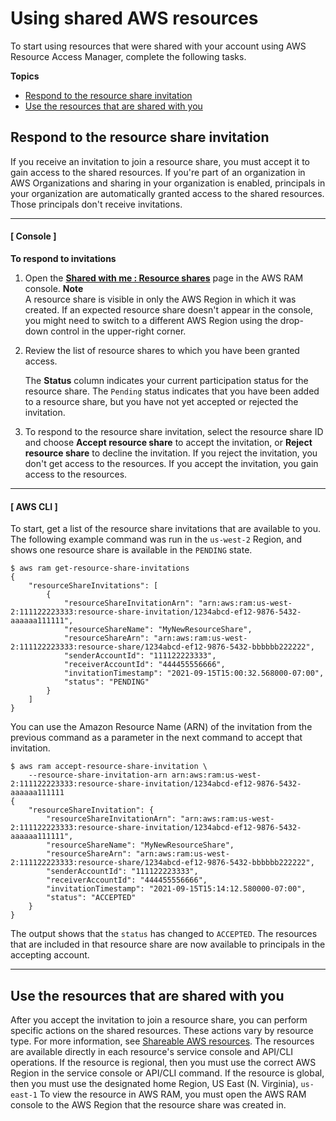 # Using shared AWS resources<a name="getting-started-shared"></a>

To start using resources that were shared with your account using AWS Resource Access Manager, complete the following tasks\.

**Topics**
+ [Respond to the resource share invitation](#getting-started-shared-respond-invitation)
+ [Use the resources that are shared with you](#getting-started-shared-use-resources)

## Respond to the resource share invitation<a name="getting-started-shared-respond-invitation"></a>

If you receive an invitation to join a resource share, you must accept it to gain access to the shared resources\. If you're part of an organization in AWS Organizations and sharing in your organization is enabled, principals in your organization are automatically granted access to the shared resources\. Those principals don't receive invitations\.

------
#### [ Console ]

**To respond to invitations**

1. Open the **[Shared with me : Resource shares](https://console.aws.amazon.com/ram/home#SharedResourceShares:)** page in the AWS RAM console\.
**Note**  
A resource share is visible in only the AWS Region in which it was created\. If an expected resource share doesn't appear in the console, you might need to switch to a different AWS Region using the drop\-down control in the upper\-right corner\.

1. Review the list of resource shares to which you have been granted access\.

   The **Status** column indicates your current participation status for the resource share\. The `Pending` status indicates that you have been added to a resource share, but you have not yet accepted or rejected the invitation\.

1. To respond to the resource share invitation, select the resource share ID and choose **Accept resource share** to accept the invitation, or **Reject resource share** to decline the invitation\. If you reject the invitation, you don't get access to the resources\. If you accept the invitation, you gain access to the resources\.

------
#### [ AWS CLI ]

To start, get a list of the resource share invitations that are available to you\. The following example command was run in the `us-west-2` Region, and shows one resource share is available in the `PENDING` state\.

```
$ aws ram get-resource-share-invitations
{
    "resourceShareInvitations": [
        {
            "resourceShareInvitationArn": "arn:aws:ram:us-west-2:111122223333:resource-share-invitation/1234abcd-ef12-9876-5432-aaaaaa111111",
            "resourceShareName": "MyNewResourceShare",
            "resourceShareArn": "arn:aws:ram:us-west-2:111122223333:resource-share/1234abcd-ef12-9876-5432-bbbbbb222222",
            "senderAccountId": "111122223333",
            "receiverAccountId": "444455556666",
            "invitationTimestamp": "2021-09-15T15:00:32.568000-07:00",
            "status": "PENDING"
        }
    ]
}
```

You can use the Amazon Resource Name \(ARN\) of the invitation from the previous command as a parameter in the next command to accept that invitation\.

```
$ aws ram accept-resource-share-invitation \
    --resource-share-invitation-arn arn:aws:ram:us-west-2:111122223333:resource-share-invitation/1234abcd-ef12-9876-5432-aaaaaa111111
{
    "resourceShareInvitation": {
        "resourceShareInvitationArn": "arn:aws:ram:us-west-2:111122223333:resource-share-invitation/1234abcd-ef12-9876-5432-aaaaaa111111",
        "resourceShareName": "MyNewResourceShare",
        "resourceShareArn": "arn:aws:ram:us-west-2:111122223333:resource-share/1234abcd-ef12-9876-5432-bbbbbb222222",
        "senderAccountId": "111122223333",
        "receiverAccountId": "444455556666",
        "invitationTimestamp": "2021-09-15T15:14:12.580000-07:00",
        "status": "ACCEPTED"
    }
}
```

The output shows that the `status` has changed to `ACCEPTED`\. The resources that are included in that resource share are now available to principals in the accepting account\.

------

## Use the resources that are shared with you<a name="getting-started-shared-use-resources"></a>

After you accept the invitation to join a resource share, you can perform specific actions on the shared resources\. These actions vary by resource type\. For more information, see [Shareable AWS resources](shareable.md)\. The resources are available directly in each resource's service console and API/CLI operations\. If the resource is regional, then you must use the correct AWS Region in the service console or API/CLI command\. If the resource is global, then you must use the designated home Region, US East \(N\. Virginia\), `us-east-1` To view the resource in AWS RAM, you must open the AWS RAM console to the AWS Region that the resource share was created in\.